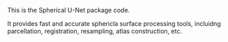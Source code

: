 This is the Spherical U-Net package code.

It provides fast and accurate sphericla surface processing tools, incluidng parcellation, registration, resampling, atlas construction, etc.
